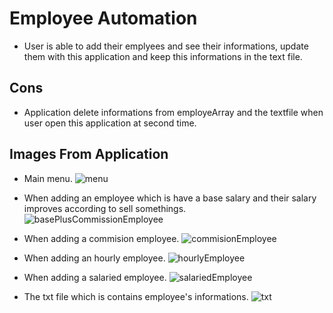 # Employee Automation

- User is able to add their emplyees and see their informations, update them with this application and keep this informations in the text file.

## Cons

- Application delete informations from employeArray and the textfile when user open this application at second time.

## Images From Application

 - Main menu.
![menu](https://user-images.githubusercontent.com/72078118/216433654-3d709714-5cb1-4863-8ce2-e1b4f87a8ae2.png)

- When adding an employee which is have a base salary and their salary improves according to sell somethings.
![basePlusCommissionEmployee](https://user-images.githubusercontent.com/72078118/216433852-18328b3b-83be-47be-97df-092a74f29c7c.png)

- When adding a commision employee.
![commisionEmployee](https://user-images.githubusercontent.com/72078118/216434192-4460e053-236a-4a45-94c9-0bc0647fa603.png)

- When adding an hourly employee.
![hourlyEmployee](https://user-images.githubusercontent.com/72078118/216434597-1a2ca334-4079-4cce-8e7a-c6964977df3e.png)

- When adding a salaried employee.
![salariedEmployee](https://user-images.githubusercontent.com/72078118/216434805-ff69f4bf-1e41-4357-a343-40497d3f4fa1.png)

- The txt file which is contains employee's informations.
![txt](https://user-images.githubusercontent.com/72078118/216434911-4d962349-fe1e-4a37-a0aa-b419d70667ff.png)
